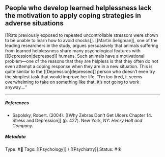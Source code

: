 ## People who develop learned helplessness lack the motivation to apply coping strategies in adverse situations  # 

[[Rats previously exposed to repeated uncontrollable stressors were shown to be unable to learn how to avoid shocks]]. [[Martin Seligman]], one of the leading researchers in the study, argues persuasively that animals suffering from learned helplessness share many psychological features with [[Depression|depressed]] humans. Such animals have a motivational problem—one of the reasons that they are helpless is that they often do not even attempt a coping response when they are in a new situation. This is quite similar to the [[Depression|depressed]] person who doesn’t even try the simplest task that would improve her life. “I’m too tired, it seems overwhelming to take on something like that, it’s not going to work anyway….”

___

##### References

- Sapolsky, Robert. (2004). [[Why Zebras Don't Get Ulcers Chapter 14. Stress and Depression]] (p. 427). New York, NY: _Henry Holt and Company_.

##### Metadata

Type: #🔴 
Tags: [[Psychology]] / [[Psychiatry]] 
Status: #☀️ 